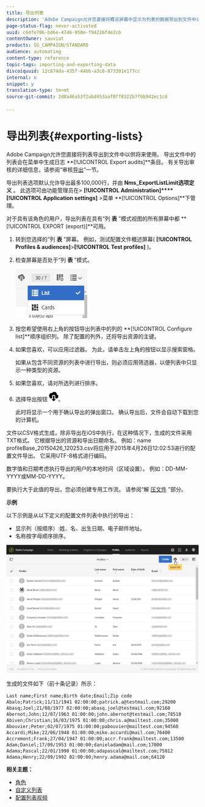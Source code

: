 ```yaml
---
title: 导出列表
description: 'Adobe Campaign允许您直接将概览屏幕中显示为列表的数据导出到文件中以供将来使用。 '
page-status-flag: never-activated
uuid: c64fe706-bd6e-4746-958e-f94226f4e2cb
contentOwner: sauviat
products: SG_CAMPAIGN/STANDARD
audience: automating
content-type: reference
topic-tags: importing-and-exporting-data
discoiquuid: 12c874da-435f-44b6-a3c8-873301e177cc
internal: n
snippet: y
translation-type: tm+mt
source-git-commit: 2d8a46a53f2abd453aaf0ff8322b7f9b942ec1c6

---
```



# 导出列表{#exporting-lists}

Adobe Campaign允许您直接将列表导出到文件中以供将来使用。 导出文件中的列表会在菜单中生成日志 **[!UICONTROL Export audits]**条目。 有关导出审核的详细信息，请参阅“审核[导出](../../administration/using/auditing-export-logs.md)”一节。

导出列表选项默认允许导出最多100,000行，并由 **Nms_ExportListLimit选项定义** 。 此选项可由功能管理员在> **[!UICONTROL Administration]****[!UICONTROL Application settings]** >菜单 **[!UICONTROL Options]**下管理。

对于具有该角色的用户，导出列表在具有“列 **表** ”模式视图的所有屏幕中都 **[!UICONTROL EXPORT (export)]**可用。

1. 转到您选择的“列 **表** ”屏幕。 例如，测试配置文件概述屏幕( **[!UICONTROL Profiles & audiences]**>**[!UICONTROL Test profiles]** )。
1. 检查屏幕是否处于“列 **表** ”模式。

   ![](assets/export_list_mode_switch.png)

1. 按您希望使用右上角的按钮导出列表中的列的 **[!UICONTROL Configure list]**顺序组织列。 除了配置的列外，还将导出资源的主键。
1. 如果您喜欢，可以应用过滤器。 为此，请单击左上角的按钮以显示搜索窗格。

   如果从包含不同资源的列表中进行导出，则必须应用筛选器，以便列表中只显示一种类型的资源。

1. 如果您喜欢，请对所选列进行排序。
1. 选择导出按钮 ![](assets/exportlistbutton.png)。

   此时将显示一个用于确认导出的弹出窗口。 确认导出后，文件会自动下载到您的计算机。

文件以CSV格式生成，除非导出在iOS中执行，在这种情况下，生成的文件采用TXT格式。 它根据导出的资源和导出日期命名。 例如：name profileBase_20150426_120253.csv将应用于2015年4月26日12:02:53进行的配置文件导出。 它采用UTF-8格式进行编码。

数字值和日期考虑执行导出的用户的本地时间（区域设置）。 例如：DD-MM-YYYY或MM-DD-YYYY。

要执行大于此值的导出，您必须创建专用工作流。 请参阅“解 [压文件](../../automating/using/extract-file.md) ”部分。

**示例**

以下示例是从以下定义的配置文件列表中执行的导出：

* 显示列（按顺序）:姓、名、出生日期、电子邮件地址。
* 名称按字母顺序排序。

![](assets/export_list_example1.png)

生成的文件如下（前十条记录）所示：

```
Last name;First name;Birth date;Email;Zip code
Abalo;Patrick;11/11/1941 02:00:00;patrick.a@testmail.com;29200
Abasq;Joel;21/08/1977 02:00:00;abasq.joel@testmail.com;92160
Abernot;John;12/07/1963 01:00:00;john.abernot@testmail.com;78510
Abiven;Christian;16/03/1975 01:00:00;chris.a@mailtest.com;35000
Abouvier;Peter;02/07/1975 01:00:00;pabouvier@mailtest.com;94560
Accardi;Mike;22/06/1948 01:00:00;mike.accardi@mail.com;76400
Accremont;Frank;27/04/1947 01:00:00;accr.frank@mailtest.com;13500
Adam;Daniel;17/09/1953 01:00:00;danieladam@mail.com;17000
Adama;Pascal;22/01/1990 01:00:00;adapascal@mailtest.com;75012
Adama;Henry;22/09/1992 02:00:00;henry.adama@mail.com;64120
```

**相关主题：**

* [角色](../../administration/using/list-of-roles.md)
* [自定义列表](../../start/using/customizing-lists.md)
* [配置列表视频](https://docs.adobe.com/content/help/en/campaign-learn/campaign-standard-tutorials/getting-started/configure-a-list.html)
